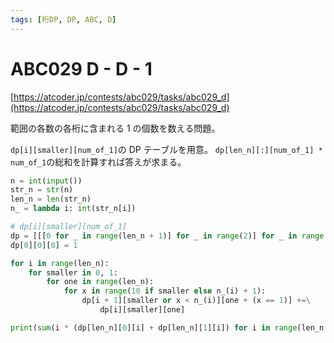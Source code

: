 ```yaml
---
tags: [桁DP, DP, ABC, D]
---
```


# ABC029 D - D - 1

[https://atcoder.jp/contests/abc029/tasks/abc029_d](https://atcoder.jp/contests/abc029/tasks/abc029_d)

範囲の各数の各桁に含まれる 1 の個数を数える問題。

`dp[i][smaller][num_of_1]`の DP テーブルを用意。
`dp[len_n][:][num_of_1] * num_of_1`の総和を計算すれば答えが求まる。

```py
n = int(input())
str_n = str(n)
len_n = len(str_n)
n_ = lambda i: int(str_n[i])

# dp[i][smaller][num_of_1]
dp = [[[0 for _ in range(len_n + 1)] for _ in range(2)] for _ in range(len_n + 1)]
dp[0][0][0] = 1

for i in range(len_n):
    for smaller in 0, 1:
        for one in range(len_n):
            for x in range(10 if smaller else n_(i) + 1):
                dp[i + 1][smaller or x < n_(i)][one + (x == 1)] +=\
                    dp[i][smaller][one]

print(sum(i * (dp[len_n][0][i] + dp[len_n][1][i]) for i in range(len_n + 1)))
```
